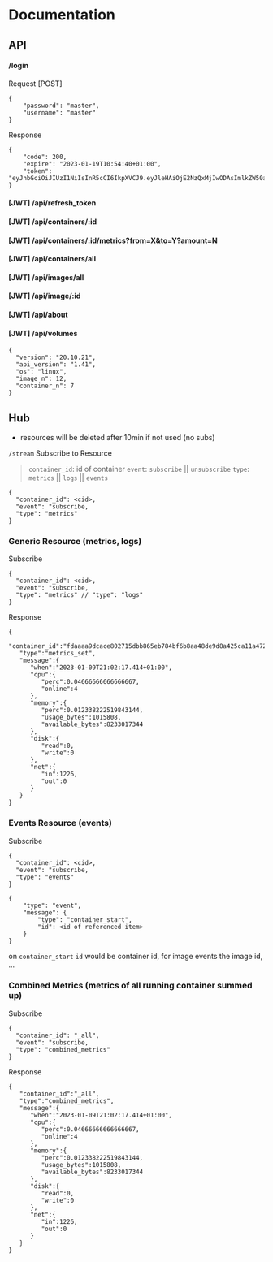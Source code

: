 # Documentation

## API
#### /login
Request [POST]
```
{
    "password": "master",
    "username": "master"
}
```

Response
```
{
    "code": 200,
    "expire": "2023-01-19T10:54:40+01:00",
    "token": "eyJhbGciOiJIUzI1NiIsInR5cCI6IkpXVCJ9.eyJleHAiOjE2NzQxMjIwODAsImlkZW50aXR5IjoibWFzdGVyIiwib3JpZ19pYXQiOjE2NzQxMTg0ODB9.fOCdkCef01Svl1NFhKli9FlxQvtAcCYeE9NV67e8L5k"
}
```
#### [JWT] /api/refresh_token

#### [JWT] /api/containers/:id
#### [JWT] /api/containers/:id/metrics?from=X&to=Y?amount=N
#### [JWT] /api/containers/all

#### [JWT] /api/images/all
#### [JWT] /api/image/:id

#### [JWT] /api/about
#### [JWT] /api/volumes
```
{
  "version": "20.10.21",
  "api_version": "1.41",
  "os": "linux",
  "image_n": 12,
  "container_n": 7
}
```

## Hub
- resources will be deleted after 10min if not used (no subs)

`/stream`
Subscribe to Resource
> `container_id`: id of container
`event`: `subscribe` || `unsubscribe`
`type`: `metrics` || `logs` || `events`

```
{
  "container_id": <cid>, 
  "event": "subscribe,
  "type": "metrics"
}
```

### Generic Resource (metrics, logs)
Subscribe
```
{
  "container_id": <cid>, 
  "event": "subscribe,
  "type": "metrics" // "type": "logs"
}
```
Response
```
{
   "container_id":"fdaaaa9dcace802715dbb865eb784bf6b8aa48de9d8a425ca11a472edc72d240",
   "type":"metrics_set",
   "message":{
      "when":"2023-01-09T21:02:17.414+01:00",
      "cpu":{
         "perc":0.04666666666666667,
         "online":4
      },
      "memory":{
         "perc":0.012338222519843144,
         "usage_bytes":1015808,
         "available_bytes":8233017344
      },
      "disk":{
         "read":0,
         "write":0
      },
      "net":{
         "in":1226,
         "out":0
      }
   }
}
```
### Events Resource (events)
Subscribe
```
{
  "container_id": <cid>, 
  "event": "subscribe,
  "type": "events"
}
```
```
{
    "type": "event",
    "message": {
        "type": "container_start",
        "id": <id of referenced item>
    }
}
```
on `container_start` `id` would be container id, for image events the image id, ... 

### Combined Metrics (metrics of all running container summed up)
Subscribe
```
{
  "container_id": "_all", 
  "event": "subscribe,
  "type": "combined_metrics"
}
```
Response
```
{
   "container_id":"_all",
   "type":"combined_metrics",
   "message":{
      "when":"2023-01-09T21:02:17.414+01:00",
      "cpu":{
         "perc":0.04666666666666667,
         "online":4
      },
      "memory":{
         "perc":0.012338222519843144,
         "usage_bytes":1015808,
         "available_bytes":8233017344
      },
      "disk":{
         "read":0,
         "write":0
      },
      "net":{
         "in":1226,
         "out":0
      }
   }
}
```